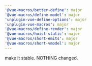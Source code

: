 ```yaml
---
'@vue-macros/better-define': major
'@vue-macros/define-model': major
'unplugin-vue-define-options': major
'unplugin-vue-macros': major
'@vue-macros/define-render': major
'@vue-macros/hoist-static': major
'@vue-macros/short-emits': major
'@vue-macros/short-vmodel': major
---
```


make it stable. NOTHING changed.
